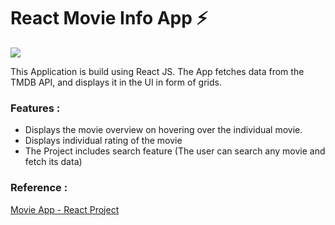 # React Movie Info App ⚡

<img src="https://github.com/Subhampreet/React-Movie-Info-App/blob/main/public/header.png?raw=true">

This Application is build using React JS. The App fetches data from the TMDB API, and displays it in the UI in form of grids.

### Features : 
- Displays the movie overview on hovering over the individual movie.
- Displays individual rating of the movie
- The Project includes search feature (The user can search any movie and fetch its data)

### Reference : 
[Movie App - React Project](https://www.youtube.com/watch?v=sZ0bZGfg_m4&list=PLgxM_xd-x_qHa6ErJkxh4wIRc7Q36AMfC&index=11&t=1966s)
